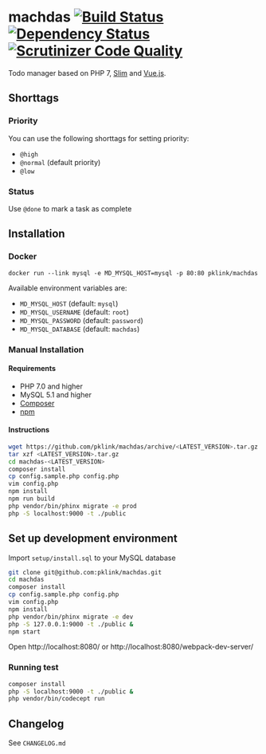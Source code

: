 # machdas [![Build Status](https://travis-ci.org/pklink/machdas.png?branch=master)](https://travis-ci.org/pklink/machdas) [![Dependency Status](https://www.versioneye.com/user/projects/5702b434fcd19a00415b0081/badge.svg?style=flat)](https://www.versioneye.com/user/projects/5702b434fcd19a00415b0081) [![Scrutinizer Code Quality](https://scrutinizer-ci.com/g/pklink/machdas/badges/quality-score.png?b=master)](https://scrutinizer-ci.com/g/pklink/machdas/?branch=master)

Todo manager based on PHP 7, [Slim](http://www.slimframework.com/) and [Vue.js](http://vuejs.org/).

## Shorttags

### Priority

You can use the following shorttags for setting priority:

* `@high`
* `@normal` (default priority)
* `@low`

### Status

Use `@done` to mark a task as complete


## Installation

### Docker

```
docker run --link mysql -e MD_MYSQL_HOST=mysql -p 80:80 pklink/machdas
```

Available environment variables are:

* `MD_MYSQL_HOST` (default: `mysql`)
* `MD_MYSQL_USERNAME` (default: `root`)
* `MD_MYSQL_PASSWORD` (default: `password`)
* `MD_MYSQL_DATABASE` (default: `machdas`)

### Manual Installation

#### Requirements

* PHP 7.0 and higher
* MySQL 5.1 and higher
* [Composer](http://getcomposer.org/)
* [npm](https://www.npmjs.com/)

#### Instructions

```sh
wget https://github.com/pklink/machdas/archive/<LATEST_VERSION>.tar.gz
tar xzf <LATEST_VERSION>.tar.gz
cd machdas-<LATEST_VERSION>
composer install
cp config.sample.php config.php
vim config.php
npm install
npm run build
php vendor/bin/phinx migrate -e prod
php -S localhost:9000 -t ./public
```

## Set up development environment

Import `setup/install.sql` to your MySQL database

```sh
git clone git@github.com:pklink/machdas.git
cd machdas
composer install
cp config.sample.php config.php
vim config.php
npm install
php vendor/bin/phinx migrate -e dev
php -S 127.0.0.1:9000 -t ./public &
npm start
```

Open http://localhost:8080/ or http://localhost:8080/webpack-dev-server/
 
### Running test

```sh
composer install
php -S localhost:9000 -t ./public &
php vendor/bin/codecept run
```

## Changelog

See `CHANGELOG.md`

